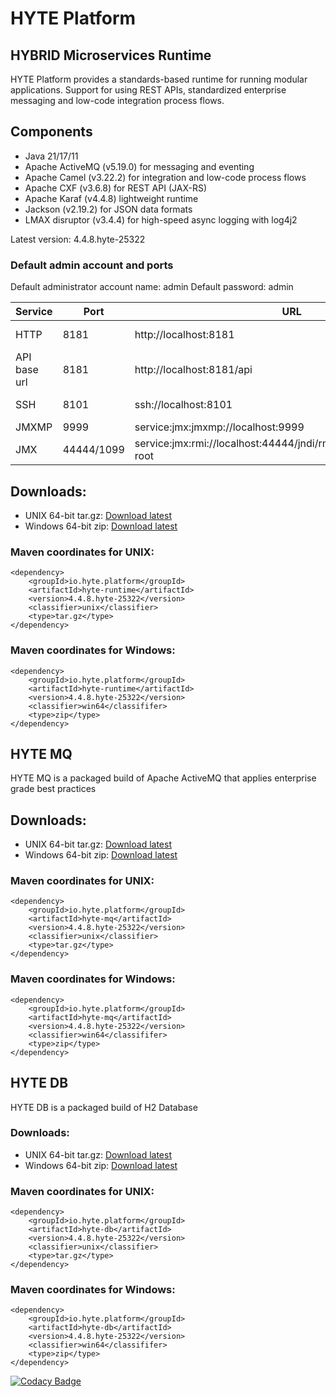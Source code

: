 # HYTE Platform #

## HYBRID Microservices Runtime ##

HYTE Platform provides a standards-based runtime for running modular applications. Support for using REST APIs, standardized enterprise messaging and low-code integration process flows.

## Components ##

 * Java 21/17/11
 * Apache ActiveMQ (v5.19.0) for messaging and eventing
 * Apache Camel (v3.22.2) for integration and low-code process flows
 * Apache CXF (v3.6.8) for REST API (JAX-RS) 
 * Apache Karaf (v4.4.8) lightweight runtime
 * Jackson (v2.19.2) for JSON data formats
 * LMAX disruptor (v3.4.4) for high-speed async logging with log4j2

Latest version: 4.4.8.hyte-25322

### Default admin account and ports ###

Default administrator account name: admin
Default password: admin

| **Service** | **Port** | **URL** | **Example usage** |
|---------|------|-----|---------|
| HTTP    | 8181 | http://localhost:8181 | wget http://localhost:8181 |
| API base url | 8181 | http://localhost:8181/api | wget http://localhost:8181/api |
| SSH     | 8101 | ssh://localhost:8101 | ssh -p 8101 admin@localhost |
| JMXMP   | 9999 | service:jmx:jmxmp://localhost:9999 | |
| JMX     | 44444/1099 | service:jmx:rmi://localhost:44444/jndi/rmi://localhost:1099/karaf-root | |

## Downloads:
 * UNIX 64-bit tar.gz: [Download latest](https://repo1.maven.org/maven2/io/hyte/platform/hyte-runtime/4.4.8.hyte-25322/hyte-runtime-4.4.8.hyte-25322-unix.tar.gz)
 * Windows 64-bit zip: [Download latest](https://repo1.maven.org/maven2/io/hyte/platform/hyte-runtime/4.4.8.hyte-25322/hyte-runtime-4.4.8.hyte-25322-win64.zip)

### Maven coordinates for UNIX: ###
```
<dependency>
    <groupId>io.hyte.platform</groupId>
    <artifactId>hyte-runtime</artifactId>
    <version>4.4.8.hyte-25322</version>
    <classifier>unix</classifier>
    <type>tar.gz</type>
</dependency>
```

### Maven coordinates for Windows: ###
```
<dependency>
    <groupId>io.hyte.platform</groupId>
    <artifactId>hyte-runtime</artifactId>
    <version>4.4.8.hyte-25322</version>
    <classifier>win64</classififer>
    <type>zip</type>
</dependency>
```

## HYTE MQ ##

HYTE MQ is a packaged build of Apache ActiveMQ that applies enterprise grade best practices

## Downloads:
 * UNIX 64-bit tar.gz: [Download latest](https://repo1.maven.org/maven2/io/hyte/platform/hyte-mq/4.4.8.hyte-25322/hyte-mq-4.4.8.hyte-25322-unix.tar.gz)
 * Windows 64-bit zip: [Download latest](https://repo1.maven.org/maven2/io/hyte/platform/hyte-mq/4.4.8.hyte-25322/hyte-mq-4.4.8.hyte-25322-win64.zip)

### Maven coordinates for UNIX: ###
```
<dependency>
    <groupId>io.hyte.platform</groupId>
    <artifactId>hyte-mq</artifactId>
    <version>4.4.8.hyte-25322</version>
    <classifier>unix</classifier>
    <type>tar.gz</type>
</dependency>
```

### Maven coordinates for Windows: ###
```
<dependency>
    <groupId>io.hyte.platform</groupId>
    <artifactId>hyte-mq</artifactId>
    <version>4.4.8.hyte-25322</version>
    <classifier>win64</classififer>
    <type>zip</type>
</dependency>
```

## HYTE DB ##

HYTE DB is a packaged build of H2 Database

### Downloads:
 * UNIX 64-bit tar.gz: [Download latest](https://repo1.maven.org/maven2/io/hyte/platform/hyte-db/4.4.8.hyte-25322/hyte-db-4.4.8.hyte-25322-unix.tar.gz)
 * Windows 64-bit zip: [Download latest](https://repo1.maven.org/maven2/io/hyte/platform/hyte-db/4.4.8.hyte-25322/hyte-db-4.4.8.hyte-25322-win64.zip)

### Maven coordinates for UNIX: ###
```
<dependency>
    <groupId>io.hyte.platform</groupId>
    <artifactId>hyte-db</artifactId>
    <version>4.4.8.hyte-25322</version>
    <classifier>unix</classifier>
    <type>tar.gz</type>
</dependency>
```

### Maven coordinates for Windows: ###
```
<dependency>
    <groupId>io.hyte.platform</groupId>
    <artifactId>hyte-db</artifactId>
    <version>4.4.8.hyte-25322</version>
    <classifier>win64</classififer>
    <type>zip</type>
</dependency>
```

[![Codacy Badge](https://api.codacy.com/project/badge/Grade/32c2b2ab5c3e4646bda106ee65e9a6d1)](https://www.codacy.com/app/mattrpav_2/runtime?utm_source=github.com&amp;utm_medium=referral&amp;utm_content=hyteio/runtime&amp;utm_campaign=Badge_Grade)
